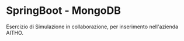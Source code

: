 # SpringBoot - MongoDB
Esercizio di Simulazione in collaborazione, per inserimento nell'azienda AITHO. 
